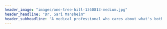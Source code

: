 ```yaml
---
header_image: "images/one-tree-hill-1360813-medium.jpg"
header_headline: "Dr. Sari Mansheim"
header_subheadline: "A medical professional who cares about what's bothering you"
---
```

